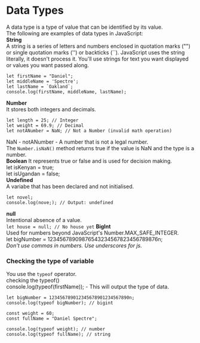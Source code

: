 # Data Types  
A data type is a type of value that can be identified by its value.  
The following are examples of data types in JavaScript:  
**String**  
A string is a series of letters and numbers enclosed in quotation marks ("") or single quotation marks ('') or backticks (``). JavaScript uses the string literally, it doesn't process it. You'll use strings for text you want displayed or values you want passed along.   
```
let firstName = "Daniel";  
let middleName = 'Spectre';  
let lastName = `Oakland`;  
console.log(firstName, middleName, lastName); 
```  
**Number**  
It stores both integers and decimals.  
```
let length = 25; // Integer
let weight = 69.9; // Decimal
let notANumber = NaN; // Not a Number (invalid math operation)
```
NaN - notANumber - A number that is not a legal number.  
The `Number.isNaN()` method returns true if the value is NaN and the type is a number.  
**Boolean**
It represents true or false and is used for decision making.  
    let isKenyan = true;  
    let isUgandan = false;  
**Undefined**  
A variabe that has been declared and not initialised.  
```
let novel;
console.log(nove;); // Output: undefined
```
**null**  
Intentional absence of a value.  
`let house = null; // No house yet` 
**BigInt**  
Used for numbers beyond JavaScript's Number.MAX_SAFE_INTEGER.  
let bigNumber = 12345678909876543234567823456789876n;  
*Don't use commas in numbers. Use underscores for js.*  
### Checking the type of variable  
You use the `typeof` operator.  
checking the typeof()  
console.log(typeof(firstName)); - This will output the type of data.  
```
let bigNumber = 123456789012345678901234567890n;
console.log(typeof bigNumber); // bigint

const weight = 60;
const fullName = "Daniel Spectre";

console.log(typeof weight); // number
console.log(typeof fullName); // string
